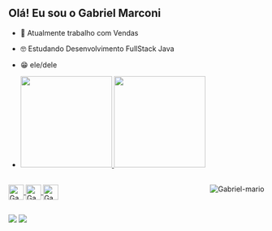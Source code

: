 ## Olá! Eu sou o Gabriel Marconi

- 💼 Atualmente trabalho com Vendas
- 🤓 Estudando Desenvolvimento FullStack Java
- 😁 ele/dele

- <div>
  <a href="https://github.com/GabrieldMarc">
  <img height="180em" src="https://github-readme-stats.vercel.app/api?username=GabrieldMarc&show_icons=true&theme=dark&include_all_commits=true&count_private=true"/>
  <img height=180em" src="https://github-readme-stats.vercel.app/api/top-langs/?username=GabrieldMarc&layout=compact&langs_count=16&theme=dark"/>
</div>

<div style="display: inline_block"><br>
  <img align="center" alt=Gabriel-HTML" height="30" widht="40" src="https://cdn.jsdelivr.net/gh/devicons/devicon@latest/icons/html5/html5-original.svg" />
  <img align="center" alt=Gabriel-HTML" height="30" widht="40" src="https://cdn.jsdelivr.net/gh/devicons/devicon@latest/icons/css3/css3-original.svg" />
  <img align="center" alt=Gabriel-HTML" height="30" widht="40" src="https://cdn.jsdelivr.net/gh/devicons/devicon@latest/icons/typescript/typescript-original.svg" />
  <img align="right" alt="Gabriel-mario" src="https://user-images.githubusercontent.com/74038190/215283039-83bf4f37-3fe5-4d25-a42a-249d1a7e9e4f.gif" />
</div>

##

<div>
  <a href="https://www.instagram.com/gabrieldmarc" target="_blank"><img src="https://img.shields.io/badge/Instagram-E4405F?style=for-the-badge&logo=instagram&logoColor=white" target="_blank"></a>
   <a href="https://steamcommunity.com/id/gabrieldmarc/" target="_blank"><img src="https://img.shields.io/badge/Steam-000000?style=for-the-badge&logo=steam&logoColor=white" target="_blank"></a>
</div>

